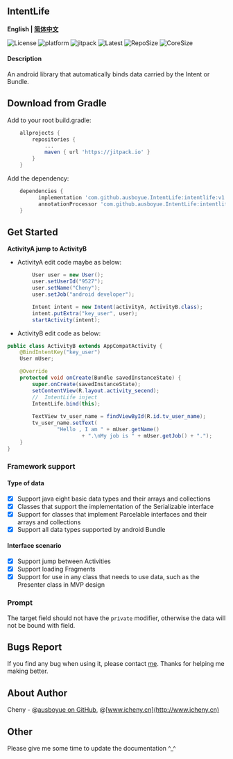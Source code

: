 

## IntentLife 

**English | [简体中文](./README.cn.md)**

![License](https://img.shields.io/github/license/ausboyue/IntentLife.svg) ![platform](https://img.shields.io/badge/platform-android-green.svg) ![jitpack](https://jitpack.io/v/ausboyue/IntentLife.svg) ![Latest](https://img.shields.io/badge/Latest-1.0.3-brightgreen.svg) ![RepoSize](https://img.shields.io/badge/RepoSize-156KB-blue.svg) ![CoreSize](https://img.shields.io/badge/CoreSize-3.2KB-blue.svg)


#### Description

An android library that automatically binds data carried by the Intent or Bundle.

## Download from Gradle

Add to your root build.gradle:
```groovy
    allprojects {
        repositories {
            ...
            maven { url 'https://jitpack.io' }
        }
    }
```

Add the dependency:
```groovy
    dependencies {
          implementation 'com.github.ausboyue.IntentLife:intentlife:v1.0.3'
          annotationProcessor 'com.github.ausboyue.IntentLife:intentlife_compiler:v1.0.3'
    }
```


## Get Started

**ActivityA jump to ActivityB**

- ActivityA edit code maybe as below:

```java
        User user = new User();
        user.setUserId("9527");
        user.setName("Cheny");
        user.setJob("android developer");

        Intent intent = new Intent(activityA, ActivityB.class);
        intent.putExtra("key_user", user);
        startActivity(intent);
```

- ActivityB edit code as below:

``` java
public class ActivityB extends AppCompatActivity {
    @BindIntentKey("key_user")
    User mUser;

    @Override
    protected void onCreate(Bundle savedInstanceState) {
        super.onCreate(savedInstanceState);
        setContentView(R.layout.activity_secend);
        //  IntentLife inject
        IntentLife.bind(this);
        
        TextView tv_user_name = findViewById(R.id.tv_user_name);
        tv_user_name.setText(
                "Hello , I am " + mUser.getName()
                        + ".\nMy job is " + mUser.getJob() + ".");
    }
}
```


### Framework support

#### Type of data 

- [x] Support java eight basic data types and their arrays and collections
- [x] Classes that support the implementation of the Serializable interface
- [x] Support for classes that implement Parcelable interfaces and their arrays and collections
- [x] Support all data types supported by android Bundle

#### Interface scenario

- [x] Support jump between Activities
- [x] Support loading Fragments
- [x] Support for use in any class that needs to use data, such as the Presenter class in MVP design

### Prompt

The target field should not have the `private` modifier, otherwise the data will not be bound with field.

## Bugs Report

If you find any bug when using it, please contact [me](mailto:ausboyue@qq.com). Thanks for helping me making better.

## About Author

Cheny - @[ausboyue on GitHub](https://github.com/ausboyue/), @[www.icheny.cn](http://www.icheny.cn)

## Other

Please give me some time to update the documentation ^_^

